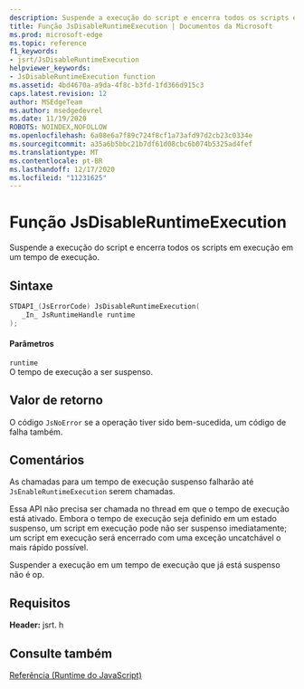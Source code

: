 ```yaml
---
description: Suspende a execução do script e encerra todos os scripts em execução em um tempo de execução.
title: Função JsDisableRuntimeExecution | Documentos da Microsoft
ms.prod: microsoft-edge
ms.topic: reference
f1_keywords:
- jsrt/JsDisableRuntimeExecution
helpviewer_keywords:
- JsDisableRuntimeExecution function
ms.assetid: 4bd4670a-a9da-4f8c-b3fd-1fd366d915c3
caps.latest.revision: 12
author: MSEdgeTeam
ms.author: msedgedevrel
ms.date: 11/19/2020
ROBOTS: NOINDEX,NOFOLLOW
ms.openlocfilehash: 6a08e6a7f89c724f8cf1a73afd97d2cb23c0334e
ms.sourcegitcommit: a35a6b5bbc21b7df61d08cbc6b074b5325ad4fef
ms.translationtype: MT
ms.contentlocale: pt-BR
ms.lasthandoff: 12/17/2020
ms.locfileid: "11231625"
---
```

# Função JsDisableRuntimeExecution

Suspende a execução do script e encerra todos os scripts em execução em um tempo de execução.  
  
## Sintaxe  
  
```cpp  
STDAPI_(JsErrorCode) JsDisableRuntimeExecution(  
   _In_ JsRuntimeHandle runtime  
);  
```  
  
#### Parâmetros  
 `runtime`  
 O tempo de execução a ser suspenso.  
  
## Valor de retorno  
 O código `JsNoError` se a operação tiver sido bem-sucedida, um código de falha também.  
  
## Comentários  
 As chamadas para um tempo de execução suspenso falharão até `JsEnableRuntimeExecution` serem chamadas.  
  
 Essa API não precisa ser chamada no thread em que o tempo de execução está ativado. Embora o tempo de execução seja definido em um estado suspenso, um script em execução pode não ser suspenso imediatamente; um script em execução será encerrado com uma exceção uncatchável o mais rápido possível.  
  
 Suspender a execução em um tempo de execução que já está suspenso não é op.  
  
## Requisitos  
 **Header:** jsrt. h  
  
## Consulte também  
 [Referência (Runtime do JavaScript)](../chakra-hosting/reference-javascript-runtime.md)
